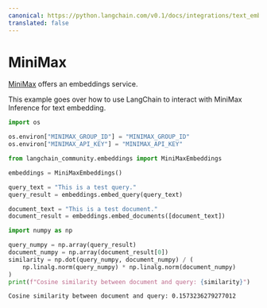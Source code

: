 ```yaml
---
canonical: https://python.langchain.com/v0.1/docs/integrations/text_embedding/minimax
translated: false
---
```


# MiniMax

[MiniMax](https://api.minimax.chat/document/guides/embeddings?id=6464722084cdc277dfaa966a) offers an embeddings service.

This example goes over how to use LangChain to interact with MiniMax Inference for text embedding.

```python
import os

os.environ["MINIMAX_GROUP_ID"] = "MINIMAX_GROUP_ID"
os.environ["MINIMAX_API_KEY"] = "MINIMAX_API_KEY"
```

```python
from langchain_community.embeddings import MiniMaxEmbeddings
```

```python
embeddings = MiniMaxEmbeddings()
```

```python
query_text = "This is a test query."
query_result = embeddings.embed_query(query_text)
```

```python
document_text = "This is a test document."
document_result = embeddings.embed_documents([document_text])
```

```python
import numpy as np

query_numpy = np.array(query_result)
document_numpy = np.array(document_result[0])
similarity = np.dot(query_numpy, document_numpy) / (
    np.linalg.norm(query_numpy) * np.linalg.norm(document_numpy)
)
print(f"Cosine similarity between document and query: {similarity}")
```

```output
Cosine similarity between document and query: 0.1573236279277012
```